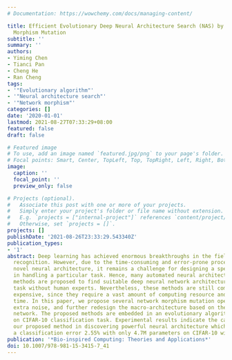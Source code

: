 ```yaml
---
# Documentation: https://wowchemy.com/docs/managing-content/

title: Efficient Evolutionary Deep Neural Architecture Search (NAS) by Noisy Network
  Morphism Mutation
subtitle: ''
summary: ''
authors:
- Yiming Chen
- Tianci Pan
- Cheng He
- Ran Cheng
tags:
- '"Evolutionary algorithm"'
- '"Neural architecture search"'
- '"Network morphism"'
categories: []
date: '2020-01-01'
lastmod: 2021-08-27T07:33:29+08:00
featured: false
draft: false

# Featured image
# To use, add an image named `featured.jpg/png` to your page's folder.
# Focal points: Smart, Center, TopLeft, Top, TopRight, Left, Right, BottomLeft, Bottom, BottomRight.
image:
  caption: ''
  focal_point: ''
  preview_only: false

# Projects (optional).
#   Associate this post with one or more of your projects.
#   Simply enter your project's folder or file name without extension.
#   E.g. `projects = ["internal-project"]` references `content/project/deep-learning/index.md`.
#   Otherwise, set `projects = []`.
projects: []
publishDate: '2021-08-26T23:33:29.543340Z'
publication_types:
- '1'
abstract: Deep learning has achieved enormous breakthroughs in the field of image
  recognition. However, due to the time-consuming and error-prone process in discovering
  novel neural architecture, it remains a challenge for designing a specific network
  in handling a particular task. Hence, many automated neural architecture search
  methods are proposed to find suitable deep neural network architecture for a specific
  task without human experts. Nevertheless, these methods are still computationally/economically
  expensive, since they require a vast amount of computing resource and/or computational
  time. In this paper, we propose several network morphism mutation operators with
  extra noise, and further redesign the macro-architecture based on the classical
  network. The proposed methods are embedded in an evolutionary algorithm and tested
  on CIFAR-10 classification task. Experimental results indicate the capability of
  our proposed method in discovering powerful neural architecture which has achieved
  a classification error 2.55% with only 4.7M parameters on CIFAR-10 within 12 GPU-hours.
publication: '*Bio-inspired Computing: Theories and Applications*'
doi: 10.1007/978-981-15-3415-7_41
---
```

